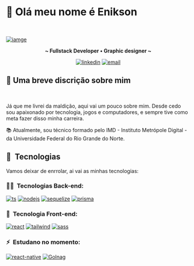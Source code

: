 # 👋 Olá meu nome é Enikson 
<br>

[![iamge](https://art.pixilart.com/original/sr2ffa6f16695f9.gif)]()

<div align="center">
<p style="font-weight: bold; ">~ Fullstack Developer • Graphic designer ~</p>
</div>
<div align="center">

[![linkedin](https://img.shields.io/badge/LinkedIn-000?style=for-the-badge&logo=linkedin&logoColor=white)](https://www.linkedin.com/in/enikson-sonay/)
[![email](https://img.shields.io/badge/EMAIL-000?style=for-the-badge&logo=protonmail&logoColor=white)](noskine)

</div>

## 👋 Uma breve discrição sobre mim
<br>

  Já que me livrei da maldição, aqui vai um pouco sobre mim. Desde cedo sou apaixonado por tecnologia, jogos e computadores, e sempre tive como meta fazer disso minha carreira. 

  📚 Atualmente, sou técnico formado pelo IMD - Instituto Metrópole Digital - da Universidade Federal do Rio Grande do Norte.

## 📡&nbsp; Tecnologias
<p>
    Vamos deixar de enrrolar, ai vai as minhas tecnologias:
</p>



### 👩‍💻&nbsp; Tecnologias Back-end:
[![ts](https://img.shields.io/badge/TypeScript-007ACC?style=for-the-badge&logo=typescript&logoColor=white)](https://www.typescriptlang.org/)
[![nodejs](https://img.shields.io/badge/Node.js-43928?style=for-the-badge&logo=node.js&logoColor=white)](https://nodejs.org/en)
[![sequelize](https://img.shields.io/badge/sequelize-323330?style=for-the-badge&logo=sequelize&logoColor=blue)](https://sequelize.org/)
[![prisma](https://img.shields.io/badge/Prisma-050038?style=for-the-badge&logo=Prisma&logoColor=white)](https://www.prisma.io/)

### 🎨&nbsp; Tecnologia Front-end:

[![react](https://img.shields.io/badge/React-0072CC?style=for-the-badge&logo=react&logoColor=white)](#)
[![tailwind](	https://img.shields.io/badge/Tailwind_CSS-0072CC?style=for-the-badge&logo=tailwind-css&logoColor=white)](#)
[![sass](https://img.shields.io/badge/Sass-CC1060?style=for-the-badge&logo=sass&logoColor=white)](#)


### ⚡&nbsp; Estudano no momento:

[![react-native](https://img.shields.io/badge/React_Native-20232A?style=for-the-badge&logo=react&logoColor=61DAFB)](#)
[![Golnag](https://img.shields.io/badge/Go-00ADD8?style=for-the-badge&logo=go&logoColor=white)](#)
